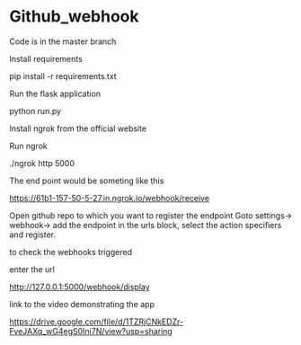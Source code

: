 # Github_webhook

Code is in the master branch

Install requirements

pip install -r requirements.txt

Run the flask application

python run.py

Install ngrok from the official website

Run ngrok

./ngrok http 5000

The end point would be someting like this

https://61b1-157-50-5-27.in.ngrok.io/webhook/receive

Open github repo to which you want to register the endpoint
Goto settings-> webhook-> add the endpoint in the urls block, select the action specifiers and register.

to check the webhooks triggered

enter the url 

http://127.0.0.1:5000/webhook/display

link to the video demonstrating the app

https://drive.google.com/file/d/1TZRjCNkEDZr-FveJAXq_wG4egS0Ini7N/view?usp=sharing
